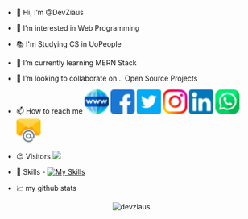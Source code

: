 - 👋 Hi, I’m @DevZiaus
- 👀 I’m interested in Web Programming
- 📚 I'm Studying CS in UoPeople
- 🌱 I’m currently learning MERN Stack
- 💞️ I’m looking to collaborate on .. Open Source Projects
- 📫 How to reach me [![Website](icons/website.png)](https://devziaus.xyz)
[![Facebook](icons/facebook.png)](https://www.facebook.com/DevZiaus) 
[![Twitter](icons/twitter.png)](https://twitter.com/DevZiaus) 
[![Instagram](icons/instagram.png)](https://www.instagram.com/devziaus)
[![Linkedin](icons/linkedin.png)](https://www.linkedin.com/in/devziaus)
[![Whatsapp](icons/whatsapp.png)](https://wa.me/message/KKFDKSU6GSCRJ1) 
[![Email](icons/email.png)](mailto:contact@devziaus.xyz)
- 😍 Visitors ![](https://visitor-badge.glitch.me/badge?page_id=devziaus.devziaus)
- 🎯 Skills - [![My Skills](https://skills.thijs.gg/icons?i=nodejs,react,express,mongodb,js,html,css,bootstrap,tailwind,php,laravel)](https://skills.thijs.gg)

- 📈 my github stats

<p align="center"> <img src="https://github-readme-stats.vercel.app/api?username=devziaus&show_icons=true&theme=gotham" alt="devziaus" />

<!---
DevZiaus/DevZiaus is a ✨ special ✨ repository because its `README.md` (this file) appears on your GitHub profile.
You can click the Preview link to take a look at your changes.
--->
